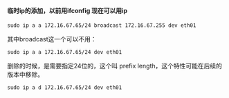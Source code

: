 #### 临时ip的添加，以前用ifconfig 现在可以用ip
```
sudo ip a a 172.16.67.65/24 broadcast 172.16.67.255 dev eth01
```
其中broadcast这一个可以不用：
```
sudo ip a a 172.16.67.65/24 dev eth01
```
删除的时候，是需要指定24位的，这个叫 prefix length，这个特性可能在后续的版本中移除。
```
sudo ip a d 172.16.67.65/24 dev eth01
```
